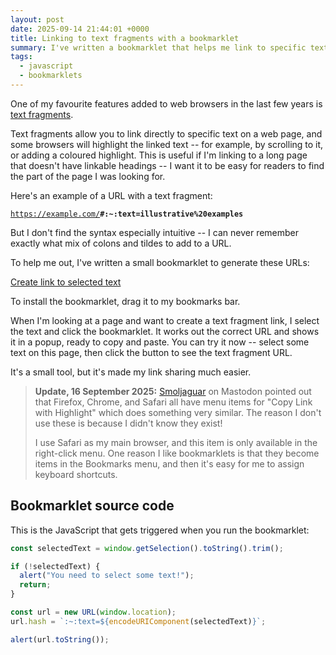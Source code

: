 ```yaml
---
layout: post
date: 2025-09-14 21:44:01 +0000
title: Linking to text fragments with a bookmarklet
summary: I've written a bookmarklet that helps me link to specific text on a web page.
tags:
  - javascript
  - bookmarklets
---
```

One of my favourite features added to web browsers in the last few years is [text fragments].

Text fragments allow you to link directly to specific text on a web page, and some browsers will highlight the linked text -- for example, by scrolling to it, or adding a coloured highlight.
This is useful if I'm linking to a long page that doesn't have linkable headings -- I want it to be easy for readers to find the part of the page I was looking for.

Here's an example of a URL with a text fragment:

<a href="https://example.com/#:~:text=illustrative%20examples"><code>https://example.com/<strong>#:~:text=illustrative%20examples</strong></code></a>

But I don't find the syntax especially intuitive -- I can never remember exactly what mix of colons and tildes to add to a URL.

To help me out, I've written a small bookmarklet to generate these URLs:

<style type="x-text/scss">
  @use "components/bookmarklets";
</style>

<a class="bookmarklet" href="javascript:(function()%7Bconst%20selectedText%20%3D%20window.getSelection().toString().trim()%3B%0A%0Aif%20(!selectedText)%20%7B%0A%20%20alert(%22You%20need%20to%20select%20some%20text!%22)%3B%0A%20%20return%3B%0A%7D%0A%0Aconst%20url%20%3D%20new%20URL(window.location)%3B%0Aurl.hash%20%3D%20%60%3A~%3Atext%3D%24%7BencodeURIComponent(selectedText)%7D%60%3B%0A%0Aalert(url.toString())%3B%7D)()%3B">Create link to selected text</a>

To install the bookmarklet, drag it to my bookmarks bar.

When I'm looking at a page and want to create a text fragment link, I select the text and click the bookmarklet.
It works out the correct URL and shows it in a popup, ready to copy and paste.
You can try it now -- select some text on this page, then click the button to see the text fragment URL.

It's a small tool, but it's made my link sharing much easier.

[text fragments]: https://developer.mozilla.org/en-US/docs/Web/URI/Reference/Fragment/Text_fragments

> **Update, 16 September 2025:** [Smoljaguar](https://spacey.space/@Smoljaguar/115207596961573171) on Mastodon pointed out that Firefox, Chrome, and Safari all have menu items for "Copy Link with Highlight" which does something very similar.
> The reason I don't use these is because I didn't know they exist!
>
> I use Safari as my main browser, and this item is only available in the right-click menu.
> One reason I like bookmarklets is that they become items in the Bookmarks menu, and then it's easy for me to assign keyboard shortcuts.

## Bookmarklet source code

This is the JavaScript that gets triggered when you run the bookmarklet:

```javascript
const selectedText = window.getSelection().toString().trim();

if (!selectedText) {
  alert("You need to select some text!");
  return;
}

const url = new URL(window.location);
url.hash = `:~:text=${encodeURIComponent(selectedText)}`;

alert(url.toString());
```


